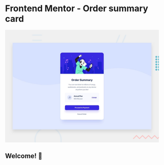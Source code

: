 # Frontend Mentor - Order summary card

![Design preview for the Order summary card coding challenge](./design/desktop-preview.jpg)

## Welcome! 👋


